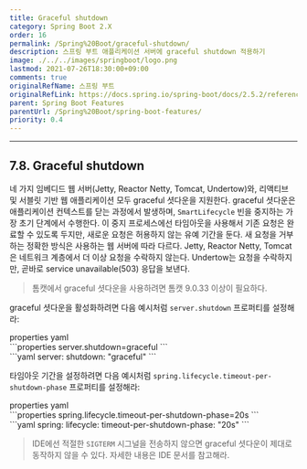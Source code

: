 ```yaml
---
title: Graceful shutdown
category: Spring Boot 2.X
order: 16
permalink: /Spring%20Boot/graceful-shutdown/
description: 스프링 부트 애플리케이션 서버에 graceful shutdown 적용하기
image: ./../../images/springboot/logo.png
lastmod: 2021-07-26T18:30:00+09:00
comments: true
originalRefName: 스프링 부트
originalRefLink: https://docs.spring.io/spring-boot/docs/2.5.2/reference/htmlsingle/#features.graceful-shutdown
parent: Spring Boot Features
parentUrl: /Spring%20Boot/spring-boot-features/
priority: 0.4
---
```

<script>defaultLanguages = ['properties']</script>

---

## 7.8. Graceful shutdown

네 가지 임베디드 웹 서버(Jetty, Reactor Netty, Tomcat, Undertow)와, 리액티브 및 서블릿 기반 웹 애플리케이션 모두 graceful 셧다운을 지원한다. graceful 셧다운은 애플리케이션 컨텍스트를 닫는 과정에서 발생하며, `SmartLifecycle` 빈을 중지하는 가장 초기 단계에서 수행한다. 이 중지 프로세스에선 타임아웃을 사용해서 기존 요청은 완료할 수 있도록 두지만, 새로운 요청은 허용하지 않는 유예 기간을 둔다. 새 요청을 거부하는 정확한 방식은 사용하는 웹 서버에 따라 다르다. Jetty, Reactor Netty, Tomcat은 네트워크 계층에서 더 이상 요청을 수락하지 않는다. Undertow는 요청을 수락하지만, 곧바로 service unavailable(503) 응답을 보낸다.

> 톰캣에서 graceful 셧다운을 사용하려면 톰캣 9.0.33 이상이 필요하다.

graceful 셧다운을 활성화하려면 다음 예시처럼 `server.shutdown` 프로퍼티를 설정해라:

<div class="switch-language-wrapper properties yaml">
<span class="switch-language properties">properties</span>
<span class="switch-language yaml">yaml</span>
</div>
<div class="language-only-for-properties properties yaml"></div>
```properties
server.shutdown=graceful
```
<div class="language-only-for-yaml properties yaml"></div>
```yaml
server:
  shutdown: "graceful"
```

타임아웃 기간을 설정하려면 다음 예시처럼 `spring.lifecycle.timeout-per-shutdown-phase` 프로퍼티를 설정해라:

<div class="switch-language-wrapper properties yaml">
<span class="switch-language properties">properties</span>
<span class="switch-language yaml">yaml</span>
</div>
<div class="language-only-for-properties properties yaml"></div>
```properties
spring.lifecycle.timeout-per-shutdown-phase=20s
```
<div class="language-only-for-yaml properties yaml"></div>
```yaml
spring:
  lifecycle:
    timeout-per-shutdown-phase: "20s"
```

> IDE에선 적절한 `SIGTERM` 시그널을 전송하지 않으면 graceful 셧다운이 제대로 동작하지 않을 수 있다. 자세한 내용은 IDE 문서를 참고해라.